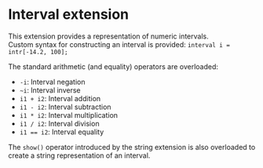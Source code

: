 Interval extension
==================
This extension provides a representation of numeric intervals.  
Custom syntax for constructing an interval is provided:
`interval i = intr[-14.2, 100];`

The standard arithmetic (and equality) operators are overloaded: 
* `-i`: Interval negation
* `~i`: Interval inverse
* `i1 + i2`: Interval addition
* `i1 - i2`: Interval subtraction
* `i1 * i2`: Interval multiplication
* `i1 / i2`: Interval division
* `i1 == i2`: Interval equality

The `show()` operator introduced by the string extension is also overloaded to create a string representation of an interval.  

